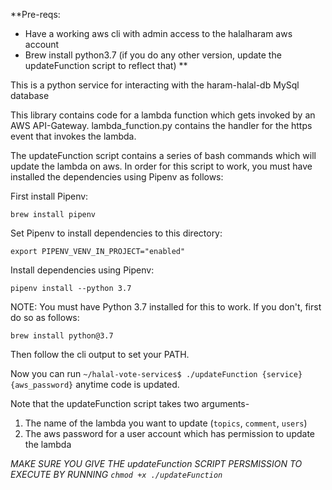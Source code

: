 **Pre-reqs: 
* Have a working aws cli with admin access to the halalharam aws account
* Brew install python3.7 (if you do any other version, update the updateFunction script to reflect that)
**

This is a python service for interacting with the haram-halal-db MySql database

This library contains code for a lambda function which gets invoked by an AWS API-Gateway. lambda_function.py contains the handler for the https event that invokes the lambda.

The updateFunction script contains a series of bash commands which will update the lambda on aws. In order for this script to work, you must have installed the dependencies using Pipenv as follows:

First install Pipenv:

`brew install pipenv`

Set Pipenv to install dependencies to this directory:

`export PIPENV_VENV_IN_PROJECT="enabled"`

Install dependencies using Pipenv:

`pipenv install --python 3.7`

NOTE: You must have Python 3.7 installed for this to work. If you don't, first do so as follows:

`brew install python@3.7`

Then follow the cli output to set your PATH.

Now you can run `~/halal-vote-services$ ./updateFunction {service} {aws_password}` anytime code is updated.

Note that the updateFunction script takes two arguments- 
1) The name of the lambda you want to update (`topics`, `comment`, `users`)
2) The aws password for a user account which has permission to update the lambda

*MAKE SURE YOU GIVE THE updateFunction SCRIPT PERSMISSION TO EXECUTE BY RUNNING `chmod +x ./updateFunction`*